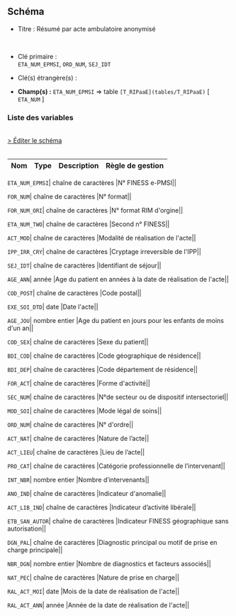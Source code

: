 ## Schéma


- Titre : Résumé par acte ambulatoire anonymisé
<br />


- Clé primaire : <br />`ETA_NUM_EPMSI`, `ORD_NUM`, `SEJ_IDT`<br />


- Clé(s) étrangère(s) : <br />

- **Champ(s) :** `ETA_NUM_EPMSI`
  => table `[T_RIPaaE](tables/T_RIPaaE)` [ `ETA_NUM` ]<br />

 
### Liste des variables
<br />
<div>
    <a href="https://gitlab.com/healthdatahub/applications-du-hdh/schema-snds/-/tree/master/schemas/T_RIPaaR3A/T_RIPaaR3A.json"
       target="_blank" rel="noopener noreferrer">> Éditer le schéma</a>
</div>
<br />

Nom | Type | Description | Règle de gestion
-|-|-|-



`ETA_NUM_EPMSI`| chaîne de caractères |N° FINESS e-PMSI||

`FOR_NUM`| chaîne de caractères |N° format||

`FOR_NUM_ORI`| chaîne de caractères |N° format RIM d'orgine||

`ETA_NUM_TWO`| chaîne de caractères |Second n° FINESS||

`ACT_MOD`| chaîne de caractères |Modalité de réalisation de l'acte||

`IPP_IRR_CRY`| chaîne de caractères |Cryptage irreversible de l'IPP||

`SEJ_IDT`| chaîne de caractères |Identifiant de séjour||

`AGE_ANN`| année |Age du patient en années à la date de réalisation de l'acte||

`COD_POST`| chaîne de caractères |Code postal||

`EXE_SOI_DTD`| date |Date l'acte||

`AGE_JOU`| nombre entier |Age du patient en jours pour les enfants de moins d'un an||

`COD_SEX`| chaîne de caractères |Sexe du patient||

`BDI_COD`| chaîne de caractères |Code géographique de résidence||

`BDI_DEP`| chaîne de caractères |Code département de résidence||

`FOR_ACT`| chaîne de caractères |Forme d'activité||

`SEC_NUM`| chaîne de caractères |N°de secteur ou de dispositif intersectoriel||

`MOD_SOI`| chaîne de caractères |Mode légal de soins||

`ORD_NUM`| chaîne de caractères |N° d'ordre||

`ACT_NAT`| chaîne de caractères |Nature de l’acte||

`ACT_LIEU`| chaîne de caractères |Lieu de l’acte||

`PRO_CAT`| chaîne de caractères |Catégorie professionnelle de l’intervenant||

`INT_NBR`| nombre entier |Nombre d’intervenants||

`ANO_IND`| chaîne de caractères |Indicateur d'anomalie||

`ACT_LIB_IND`| chaîne de caractères |Indicateur d’activité libérale||

`ETB_SAN_AUTOR`| chaîne de caractères |Indicateur FINESS géographique sans autorisation||

`DGN_PAL`| chaîne de caractères |Diagnostic principal ou motif de prise en charge principale||

`NBR_DGN`| nombre entier |Nombre de diagnostics et facteurs associés||

`NAT_PEC`| chaîne de caractères |Nature de prise en charge||

`RAL_ACT_MOI`| date |Mois de la date de réalisation de l'acte||

`RAL_ACT_ANN`| année |Année de la date de réalisation de l'acte||
